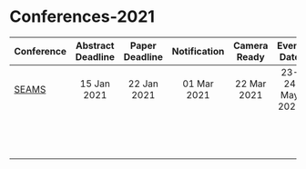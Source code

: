 # Conferences-2021

| Conference | Abstract Deadline | Paper Deadline | Notification | Camera Ready | Event Date | Event Location |
|---         |:---:  |:---:  |:---:  |:---:  |:---:  |---    |
| [SEAMS](linkhttps://conf.researchr.org/home/seams-2021) | 15 Jan 2021 | 22 Jan 2021 | 01 Mar 2021 | 22 Mar 2021 | 23-24 May 2021 | :es: Madrid, Spain|
|                               |       |       |       |       |       |       |
|                               |       |       |       |       |       |       |
|                               |       |       |       |       |       |       |
|                               |       |       |       |       |       |       |
|                               |       |       |       |       |       |       |
|                               |       |       |       |       |       |       |
|                               |       |       |       |       |       |       |
|                               |       |       |       |       |       |       |
|                               |       |       |       |       |       |       |
|                               |       |       |       |       |       |       |
|                               |       |       |       |       |       |       |
|                               |       |       |       |       |       |       |
|                               |       |       |       |       |       |       |
